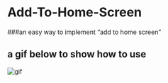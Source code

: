 # Add-To-Home-Screen
###an easy way to implement “add to home screen”
## a gif below to show how to use

![gif](https://github.com/longyu1024/Add-To-Home-Screen/blob/master/AddToHomeScreen/Snapshots/snapshot.gif)  
